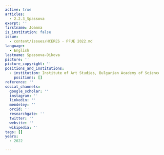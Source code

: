 ```yaml
---
active: true
articles:
  - 2.2.3_Spassova
exerpt: ''
firstname: Joanna
is_institution: false
issue:
  - content/issues/HCERES - PFUE 2022.md
language:
  - English
lastname: Spassova-Dikova
picture: ''
picture_copyright: ''
positions_and_institutions:
  - institution: Institute of Art Studies, Bulgarian Academy of Sciences, Bulgaria
    positions: []
reference: ''
social_channels:
  google_scholar: ''
  instagram: ''
  linkedin: ''
  mendeley: ''
  orcid: ''
  researchgate: ''
  twitter: ''
  website: ''
  wikipedia: ''
tags: []
years:
  - 2022

---
```

